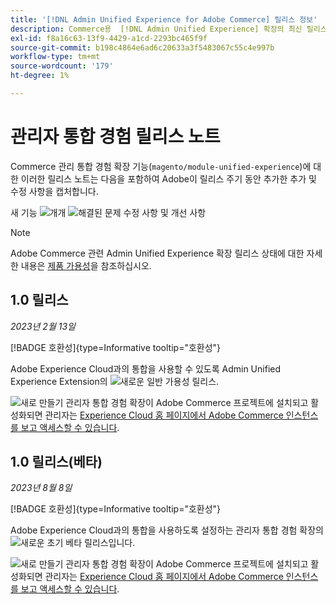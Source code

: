 ```yaml
---
title: '[!DNL Admin Unified Experience for Adobe Commerce] 릴리스 정보'
description: Commerce용  [!DNL Admin Unified Experience] 확장의 최신 릴리스에 대한 정보는 릴리스 정보를 검토하십시오.
exl-id: f8a16c63-13f9-4429-a1cd-2293bc465f9f
source-git-commit: b198c4864e6ad6c20633a3f5483067c55c4e997b
workflow-type: tm+mt
source-wordcount: '179'
ht-degree: 1%

---
```


# 관리자 통합 경험 릴리스 노트

Commerce 관리 통합 경험 확장 기능(`magento/module-unified-experience`)에 대한 이러한 릴리스 노트는 다음을 포함하여 Adobe이 릴리스 주기 동안 추가한 추가 및 수정 사항을 캡처합니다.

새 기능 ![개](../assets/new.svg)개
![해결된 문제](../assets/fix.svg) 수정 사항 및 개선 사항


>[!NOTE]
>
>Adobe Commerce 관련 Admin Unified Experience 확장 릴리스 상태에 대한 자세한 내용은 [제품 가용성](https://experienceleague.adobe.com/docs/commerce-operations/release/product-availability.html?lang=ko)을 참조하십시오.

## 1.0 릴리스

*2023년 2월 13일*

[!BADGE 호환성]{type=Informative tooltip="호환성"}

Adobe Experience Cloud과의 통합을 사용할 수 있도록 Admin Unified Experience Extension의 ![새로운](../assets/new.svg) 일반 가용성 릴리스.

![새로 만들기](../assets/new.svg) 관리자 통합 경험 확장이 Adobe Commerce 프로젝트에 설치되고 활성화되면 관리자는 [Experience Cloud 홈 페이지에서 Adobe Commerce 인스턴스를 보고 액세스할 수 있습니다](admin-unified-experience-integration-overview.md).


## 1.0 릴리스(베타)

*2023년 8월 8일*

[!BADGE 호환성]{type=Informative tooltip="호환성"}

Adobe Experience Cloud과의 통합을 사용하도록 설정하는 관리자 통합 경험 확장의 ![새로운](../assets/new.svg) 초기 베타 릴리스입니다.

![새로 만들기](../assets/new.svg) 관리자 통합 경험 확장이 Adobe Commerce 프로젝트에 설치되고 활성화되면 관리자는 [Experience Cloud 홈 페이지에서 Adobe Commerce 인스턴스를 보고 액세스할 수 있습니다](admin-unified-experience-integration-overview.md).
